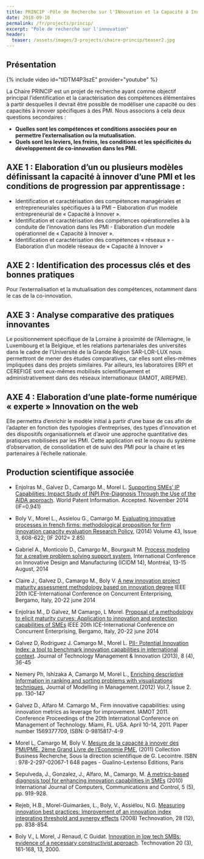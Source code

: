 ```yaml
---
title: PRINCIP -Pôle de Recherche sur l'INnovation et la Capacité à Innover des Pmi
date: 2018-09-10
permalink: /fr/projects/princip/
excerpt: "Pole de recherche sur l'innovation"
header:
  teaser: /assets/images/3-projects/chaire-princip/teaser2.jpg
---
```


## Présentation

{% include video id="tIDTM4P3szE" provider="youtube" %}

La Chaire PRINCIP est un projet de recherche ayant comme objectif principal l’identification et la caractérisation des compétences élémentaires à partir desquelles il devrait être possible de modéliser une capacité ou des capacités à innover spécifiques à des PMI.
Nous associons à cela deux questions secondaires :

- **Quelles sont les compétences et conditions associées pour en permettre l’externalisation ou la mutualisation.**
- **Quels sont les leviers, les freins, les conditions et les spécificités du développement de co-innovation dans les PMI.**

## AXE 1 : Elaboration d’un ou plusieurs modèles définissant la capacité à innover d’une PMI et les conditions de progression par apprentissage :

- Identification et caractérisation des compétences managériales et entrepreneuriales spécifiques à la PMI – Elaboration d’un modèle entrepreneurial de « Capacité à Innover ».
- Identification et caractérisation des compétences opérationnelles à la conduite de l’innovation dans les PMI - Elaboration d’un modèle opérationnel de « Capacité à Innover ».
- Identification et caractérisation des compétences « réseaux » - Elaboration d’un modèle réseaux de « Capacité à Innover »

## AXE 2 : Identification des processus clés et des bonnes pratiques
Pour l’externalisation et la mutualisation des compétences, notamment dans le cas de la co-innovation.

## AXE 3 : Analyse comparative des pratiques innovantes
Le positionnement spécifique de la Lorraine à proximité de l’Allemagne, le Luxembourg et la Belgique, et les relations partenariales des universités dans le cadre de l’Université de la Grande Région SAR-LOR-LUX nous permettront de mener des études comparatives, car elles sont elles-mêmes impliquées dans des projets similaires. Par ailleurs, les laboratoires ERPI et CEREFIGE sont eux-mêmes mobilisés scientifiquement et administrativement dans des réseaux internationaux (IAMOT, AIREPME).

## AXE 4 : Elaboration d’une plate-forme numérique « experte » Innovation on the web

Elle permettra d’enrichir le modèle initial à partir d’une base de cas afin de l’adapter en fonction des typologies d’entreprises, des types d’innovation et des dispositifs organisationnels et d’avoir une approche quantitative des pratiques mobilisées par les PMI. Cette application est le noyau du système d’observation, de consolidation et de suivi des PMI pour la chaire et les partenaires à l’échelle nationale.



## Production scientifique associée


- Enjolras M., Galvez D., Camargo M., Morel L. [Supporting SMEs’ IP Capabilities: Impact Study of INPI Pre-Diagnosis Through the Use of the AIDA approach](https://doi.org/10.1016/j.wpi.2014.11.001). World Patent Information. Accepted. November 2014 (IF=0.941)

- Boly V., Morel L., Assielou G., Camargo M. [Evaluating innovative processes in french firms: methodological proposition for firm innovation capacity evaluation Research Policy](https://doi.org/10.1016/j.respol.2013.09.005), (2014) Volume 43, Issue 3, 608-622; (IF 2012= 2.85)

- Gabriel A., Monticolo D., Camargo M., Bourgault M. [Process modeling for a creative problem solving support system](https://doi.org/10.1109/IDAM.2014.6912691), International Conference on Innovative Design and Manufacturing (ICIDM 14), Montréal, 13-15 August, 2014

- Claire J., Galvez D., Camargo M., Boly V. [A new innovation project maturity assessment methodology based on innovation degree](https://doi.org/10.1109/ICE.2014.6871614) IEEE 20th ICE-International Conference on Concurrent Enterprising, Bergamo, Italy, 20-22 june 2014

- Enjolras M., D Galvez, M Camargo, L Morel. [Proposal of a methodology to elicit maturity curves: Application to innovation and protection capabilities of SMEs](https://doi.org/10.1109/ICE.2014.6871592)
IEEE 20th ICE-International Conference on Concurrent Enterprising, Bergamo, Italy, 20-22 june 2014

- Galvez D, Rodriguez J. Camargo M., Morel L. [PII- Potential Innovation Index: a tool to benchmark innovation capabilities in international context](https://doi.org/10.4067/S0718-27242013000500004). Journal of Technology Management & Innovation (2013), 8 (4), 36-45

- Nemery Ph, Ishizaka A, Camargo M, Morel L., [Enriching descriptive Information in ranking and sorting problems with visualizations techniques](https://doi.org/10.1108/17465661211242778), Journal of Modelling in Management.(2012) Vol.7, Issue 2. pp. 130-147

- Galvez D., Alfaro M. Camargo M., Firm innovative capabilities: using innovation metrics as leverage for improvement. IAMOT 2011. Conference Proceedings of the 20th International Conference on Management of Technology. Miami, FL. USA. April 10-14, 2011. Paper number 1569377709, ISBN: 0-9815817-4-9

- Morel L, Camargo M, Boly V. [Mesure de la capacité à innover des PMI/PME. 2ème Grand Livre de l’Économie PME](http://www.recherche-universitaire-pme.com/wp-content/uploads/2015/08/part1-chap41.pdf), (2011) Collection Business Recherche, Sous la direction scientifique de G. Lecointre. ISBN : 978-2-297-02067-1 648 pages - Gualino-Lextenso Éditions, Paris

- Sepulveda, J., Gonzalez, J., Alfaro, M., Camargo, M. [A metrics-based diagnosis tool for enhancing innovation capabilities in SMEs](http://univagora.ro/jour/index.php/ijccc/article/view/2255) (2010) International Journal of Computers, Communications and Control, 5 (5), pp. 919-928.

- Rejeb, H.B., Morel-Guimarães, L., Boly, V., Assiélou, N.G. [Measuring innovation best practices: Improvement of an innovation index integrating threshold and synergy effects](https://doi.org/10.1016/j.technovation.2008.08.005) (2008) Technovation, 28 (12), pp. 838-854.

- Boly V., L Morel, J Renaud, C Guidat. [Innovation in low tech SMBs: evidence of a necessary constructivist approach](https://doi.org/10.1016/S0166-4972(99)00099-1). Technovation 20 (3), 161-168, 13, 2000.